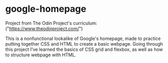 # google-homepage

Project from The Odin Project's curriculum: ("https://www.theodinproject.com/")


This is a nonfunctional lookalike of Google's homepage, made to practice putting together CSS and HTML to create a basic webpage. Going through this project I've learned the basics of CSS grid and flexbox, as well as how to structure webpage with HTML.